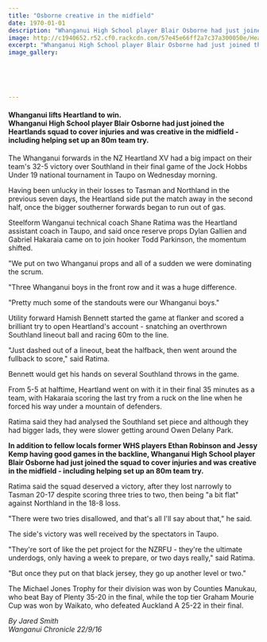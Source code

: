 ```yaml
---
title: "Osborne creative in the midfield"
date: 1970-01-01
description: "Whanganui High School player Blair Osborne had just joined the Heartlands squad to cover injuries and was creative in the midfield - including helping set up an 80m team try..."
image: http://c1940652.r52.cf0.rackcdn.com/57e45e66ff2a7c37a300050e/Heartlands-victory-over-Sthland,-Blair-Osborne-22-Sept-2016.jpg
excerpt: "Whanganui High School player Blair Osborne had just joined the Heartlands squad to cover injuries and was creative in the midfield - including helping set up an 80m team try..."
image_gallery:
    
    
    
    
    
---
```


<h4 id="articleTitle" class="articleTitle">Whanganui lifts Heartland to win.<br />Whanganui High School player Blair Osborne had just joined the Heartlands squad to cover injuries and was creative in the midfield - including helping set up an 80m team try.&nbsp;</h4>
<p>The Whanganui forwards in the NZ Heartland XV had a big impact on their team's 32-5 victory over Southland in their final game of the Jock Hobbs Under 19 national tournament in Taupo on Wednesday morning.</p>
<p>Having been unlucky in their losses to Tasman and Northland in the previous seven days, the Heartland side put the match away in the second half, once the bigger southerner forwards began to run out of gas.</p>
<p>Steelform Wanganui technical coach Shane Ratima was the Heartland assistant coach in Taupo, and said once reserve props Dylan Gallien and Gabriel Hakaraia came on to join hooker Todd Parkinson, the momentum shifted.</p>
<p>"We put on two Whanganui props and all of a sudden we were dominating the scrum.</p>
<p>"Three Whanganui boys in the front row and it was a huge difference.</p>
<p>"Pretty much some of the standouts were our Whanganui boys."</p>
<p>Utility forward Hamish Bennett started the game at flanker and scored a brilliant try to open Heartland's account - snatching an overthrown Southland lineout ball and racing 60m to the line.</p>
<p>"Just dashed out of a lineout, beat the halfback, then went around the fullback to score," said Ratima.</p>
<p>Bennett would get his hands on several Southland throws in the game.</p>
<p>From 5-5 at halftime, Heartland went on with it in their final 35 minutes as a team, with Hakaraia scoring the last try from a ruck on the line when he forced his way under a mountain of defenders.</p>
<p>Ratima said they had analysed the Southland set piece and although they had bigger lads, they were slower getting around Owen Delany Park.</p>
<p><strong>In addition to fellow locals former WHS players Ethan Robinson and Jessy Kemp having good games in the backline, Whanganui High School player Blair Osborne had just joined the squad to cover injuries and was creative in the midfield - including helping set up an 80m team try.</strong></p>
<p>Ratima said the squad deserved a victory, after they lost narrowly to Tasman 20-17 despite scoring three tries to two, then being "a bit flat" against Northland in the 18-8 loss.</p>
<p>"There were two tries disallowed, and that's all I'll say about that," he said.</p>
<p>The side's victory was well received by the spectators in Taupo.</p>
<p>"They're sort of like the pet project for the NZRFU - they're the ultimate underdogs, only having a week to prepare, or two days really," said Ratima.</p>
<p>"But once they put on that black jersey, they go up another level or two."</p>
<p>The Michael Jones Trophy for their division was won by Counties Manukau, who beat Bay of Plenty 35-20 in the final, while the top tier Graham Mourie Cup was won by Waikato, who defeated Auckland A 25-22 in their final.</p>
<p><em>By Jared Smith</em><br /><em>Wanganui Chronicle 22/9/16</em></p>


